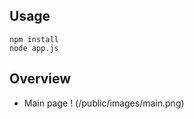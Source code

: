 ## Usage
<pre><code>npm install 
node app.js</code></pre>

## Overview
+ Main page
! (/public/images/main.png)

